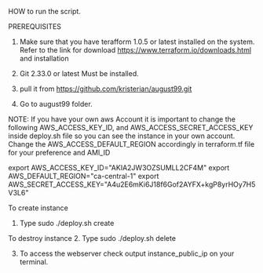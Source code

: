 HOW to run the script.

PREREQUISITES

1. Make sure that you have terafform 1.0.5 or latest installed on the system. 
Refer to the link for download https://www.terraform.io/downloads.html and installation

2. Git 2.33.0 or latest Must be installed.
3. pull it from https://github.com/kristerian/august99.git
4. Go to august99 folder. 

NOTE: If you have your own aws Account it is important to change the following AWS_ACCESS_KEY_ID, and AWS_ACCESS_SECRET_ACCESS_KEY inside deploy.sh file so you can see the instance in your own account.
Change the AWS_ACCESS_DEFAULT_REGION accordingly in terraform.tf file for your preference and AMI_ID

export AWS_ACCESS_KEY_ID="AKIA2JW3OZSUMLL2CF4M"
export AWS_DEFAULT_REGION="ca-central-1"
export AWS_SECRET_ACCESS_KEY="A4u2E6mKi6J18f6Gof2AYFX+kgP8yrHOy7H5V3L6" 

To create instance
1. Type sudo ./deploy.sh create

To destroy instance
2. Type sudo ./deploy.sh delete

3. To access the webserver check output instance_public_ip on your terminal.
